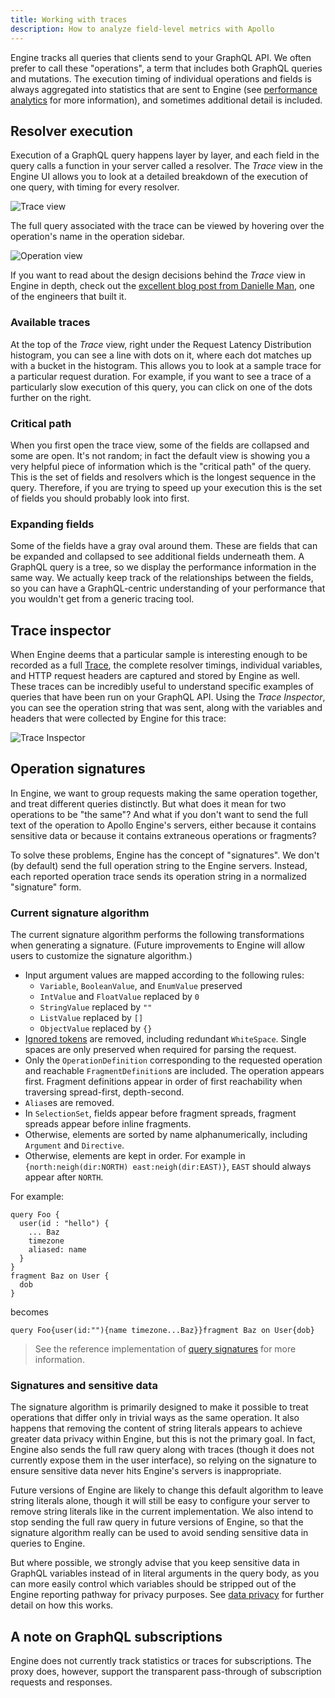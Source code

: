 ```yaml
---
title: Working with traces
description: How to analyze field-level metrics with Apollo
---
```


Engine tracks all queries that clients send to your GraphQL API. We often prefer to call these "operations", a term that includes both GraphQL queries and mutations. The execution timing of individual operations and fields is always aggregated into statistics that are sent to Engine (see [performance analytics](/references/setup-analytics/) for more information), and sometimes additional detail is included.

## Resolver execution

Execution of a GraphQL query happens layer by layer, and each field in the query calls a function in your server called a resolver. The _Trace_ view in the Engine UI allows you to look at a detailed breakdown of the execution of one query, with timing for every resolver.

![Trace view](../img/trace.png)

The full query associated with the trace can be viewed by hovering over the operation's name in the operation sidebar.

![Operation view](../img/operation.png)

If you want to read about the design decisions behind the _Trace_ view in Engine in depth, check out the [excellent blog post from Danielle Man](https://dev-blog.apollodata.com/the-new-trace-view-in-apollo-engine-566b25bdfdb0), one of the engineers that built it.

### Available traces

At the top of the _Trace_ view, right under the Request Latency Distribution histogram, you can see a line with dots on it, where each dot matches up with a bucket in the histogram. This allows you to look at a sample trace for a particular request duration. For example, if you want to see a trace of a particularly slow execution of this query, you can click on one of the dots further on the right.

### Critical path

When you first open the trace view, some of the fields are collapsed and some are open. It's not random; in fact the default view is showing you a very helpful piece of information which is the "critical path" of the query. This is the set of fields and resolvers which is the longest sequence in the query. Therefore, if you are trying to speed up your execution this is the set of fields you should probably look into first.

### Expanding fields

Some of the fields have a gray oval around them. These are fields that can be expanded and collapsed to see additional fields underneath them. A GraphQL query is a tree, so we display the performance information in the same way. We actually keep track of the relationships between the fields, so you can have a GraphQL-centric understanding of your performance that you wouldn't get from a generic tracing tool.

## Trace inspector

When Engine deems that a particular sample is interesting enough to be recorded as a full [Trace](/references/setup-analytics/#1-tracing-format), the complete resolver timings, individual variables, and HTTP request headers are captured and stored by Engine as well.  These traces can be incredibly useful to understand specific examples of queries that have been run on your GraphQL API.  Using the _Trace Inspector_, you can see the operation string that was sent, along with the variables and headers that were collected by Engine for this trace:

![Trace Inspector](../img/trace-inspector.png)

## Operation signatures

In Engine, we want to group requests making the same operation together, and treat different queries distinctly. But what does it mean for two operations to be "the same"? And what if you don't want to send the full text of the operation to Apollo Engine's servers, either because it contains sensitive data or because it contains extraneous operations or fragments?

To solve these problems, Engine has the concept of "signatures". We don't (by default) send the full operation string to the Engine servers. Instead, each reported operation trace sends its operation string in a normalized "signature" form.

### Current signature algorithm

The current signature algorithm performs the following transformations when generating a signature. (Future improvements to Engine will allow users to customize the signature algorithm.)

- Input argument values are mapped according to the following rules:
  - `Variable`, `BooleanValue`, and `EnumValue` preserved
  - `IntValue` and `FloatValue` replaced by `0`
  - `StringValue` replaced by `""`
  - `ListValue` replaced by `[]`
  - `ObjectValue` replaced by `{}`
- [Ignored tokens](http://facebook.github.io/graphql/draft/#sec-Source-Text.Ignored-Tokens) are removed, including redundant `WhiteSpace`. Single spaces are only preserved when required for parsing the request.
- Only the `OperationDefinition` corresponding to the requested operation and reachable `FragmentDefinition`s are included.
  The operation appears first. Fragment definitions appear in order of first reachability when traversing spread-first, depth-second.
- `Alias`es are removed.
- In `SelectionSet`, fields appear before fragment spreads, fragment spreads appear before inline fragments.
- Otherwise, elements are sorted by name alphanumerically, including `Argument` and `Directive`.
- Otherwise, elements are kept in order. For example in `{north:neigh(dir:NORTH) east:neigh(dir:EAST)}`, `EAST` should always appear after `NORTH`.

For example:

```
query Foo {
  user(id : "hello") {
    ... Baz
    timezone
    aliased: name
  }
}
fragment Baz on User {
  dob
}
```

becomes

```
query Foo{user(id:""){name timezone...Baz}}fragment Baz on User{dob}
```

> See the reference implementation of [query signatures](https://github.com/apollographql/apollo-tooling/blob/7e1f62a8635466e653d52064745bf8c66bb7dd10/packages/apollo-graphql/src/operationId.ts#L60) for more information.

### Signatures and sensitive data

The signature algorithm is primarily designed to make it possible to treat operations that differ only in trivial ways as the same operation. It also happens that removing the content of string literals appears to achieve greater data privacy within Engine, but this is not the primary goal. In fact, Engine also sends the full raw query along with traces (though it does not currently expose them in the user interface), so relying on the signature to ensure sensitive data never hits Engine's servers is inappropriate.

Future versions of Engine are likely to change this default algorithm to leave string literals alone, though it will still be easy to configure your server to remove string literals like in the current implementation. We also intend to stop sending the full raw query in future versions of Engine, so that the signature algorithm really can be used to avoid sending sensitive data in queries to Engine.

But where possible, we strongly advise that you keep sensitive data in GraphQL variables instead of in literal arguments in the query body, as you can more easily control which variables should be stripped out of the Engine reporting pathway for privacy purposes. See [data privacy](/references/apollo-engine/#data-privacy) for further detail on how this works.

## A note on GraphQL subscriptions

Engine does not currently track statistics or traces for subscriptions. The proxy does, however, support the transparent pass-through of subscription requests and responses.
